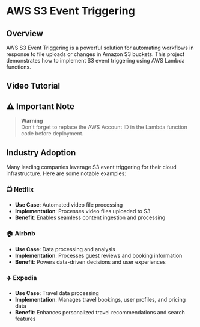 # AWS S3 Event Triggering


## Overview
AWS S3 Event Triggering is a powerful solution for automating workflows in response to file uploads or changes in Amazon S3 buckets. This project demonstrates how to implement S3 event triggering using AWS Lambda functions.

## Video Tutorial

## ⚠️ Important Note
> **Warning**  
> Don't forget to replace the AWS Account ID in the Lambda function code before deployment.

## Industry Adoption
Many leading companies leverage S3 event triggering for their cloud infrastructure. Here are some notable examples:

### 📺 Netflix
- **Use Case**: Automated video file processing
- **Implementation**: Processes video files uploaded to S3
- **Benefit**: Enables seamless content ingestion and processing

### 🏠 Airbnb
- **Use Case**: Data processing and analysis
- **Implementation**: Processes guest reviews and booking information
- **Benefit**: Powers data-driven decisions and user experiences

### ✈️ Expedia
- **Use Case**: Travel data processing
- **Implementation**: Manages travel bookings, user profiles, and pricing data
- **Benefit**: Enhances personalized travel recommendations and search features
